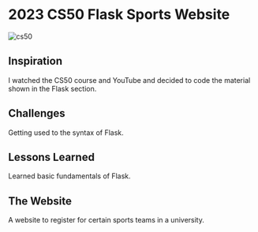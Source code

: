 # 2023 CS50 Flask Sports Website

![cs50](https://github.com/user-attachments/assets/b9b4fe60-71f5-4377-89f5-27a7a1056f54)

## Inspiration

I watched the CS50 course and YouTube and decided to code the material shown in the Flask section.

## Challenges

Getting used to the syntax of Flask.

## Lessons Learned

Learned basic fundamentals of Flask.

## The Website

A website to register for certain sports teams in a university.

